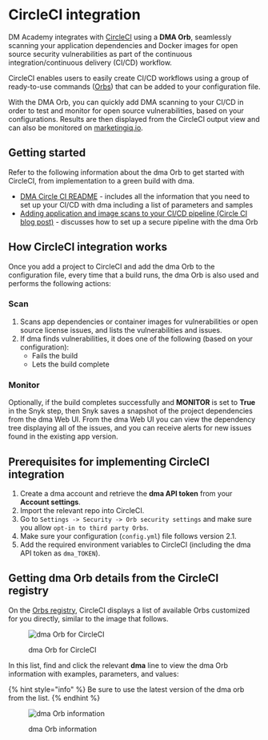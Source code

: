 # CircleCI integration

DM Academy integrates with [CircleCI](https://circleci.com) using a **DMA Orb**, seamlessly scanning your application dependencies and Docker images for open source security vulnerabilities as part of the continuous integration/continuous delivery (CI/CD) workflow.

CircleCI enables users to easily create CI/CD workflows using a group of ready-to-use commands ([Orbs](https://circleci.com/orbs/)) that can be added to your configuration file.

With the DMA Orb, you can quickly add DMA scanning to your CI/CD in order to test and monitor for open source vulnerabilities, based on your configurations. Results are then displayed from the CircleCI output view and can also be monitored on [marketingiq.io](http://app.marketingiq.io).

## Getting started

Refer to the following information about the dma Orb to get started with CircleCI, from implementation to a green build with dma.

* [DMA Circle CI README](https://circleci.com/orbs/registry/orb/DMA/DMA) - includes all the information that you need to set up your CI/CD with dma including a list of parameters and samples
* [Adding application and image scans to your CI/CD pipeline (Circle CI blog post)](https://circleci.com/blog/adding-application-and-image-scanning-to-your-cicd-pipeline/) - discusses how to set up a secure pipeline with the dma Orb

## How CircleCI integration works

Once you add a project to CircleCI and add the dma Orb to the configuration file, every time that a build runs, the dma Orb is also used and performs the following actions:

### Scan

1. Scans app dependencies or container images for vulnerabilities or open source license issues, and lists the vulnerabilities and issues.
2. If dma finds vulnerabilities, it does one of the following (based on your configuration):
   * Fails the build
   * Lets the build complete

### **Monitor**

Optionally, if the build completes successfully and **MONITOR** is set to **True** in the Snyk step, then Snyk saves a snapshot of the project dependencies from the dma Web UI. From the dma Web UI you can view the dependency tree displaying all of the issues, and you can receive alerts for new issues found in the existing app version.

## **Prerequisites for implementing CircleCI integration**

1. Create a dma account and retrieve the **dma API token** from your **Account settings**.
2. Import the relevant repo into CircleCI.
3. Go to `Settings -> Security -> Orb security settings` and make sure you allow `opt-in to third party Orbs`.
4. Make sure your configuration (`config.yml`) file follows version 2.1.
5. Add the required environment variables to CircleCI (including the dma API token as `dma_TOKEN`).

## Getting dma Orb details from the CircleCI registry

On the [Orbs registry](https://circleci.com/orbs/registry/), CircleCI displays a list of available Orbs customized for you directly, similar to the image that follows.

<figure><img src="../../.gitbook/assets/download-dma-orb.png" alt="dma Orb for CircleCI"><figcaption><p>dma Orb for CircleCI</p></figcaption></figure>

In this list, find and click the relevant **dma** line to view the dma Orb information with examples, parameters, and values:

{% hint style="info" %}
Be sure to use the latest version of the dma orb from the list.
{% endhint %}

<figure><img src="../../.gitbook/assets/Select-Circle-CI-guide.png" alt="dma Orb information"><figcaption><p>dma Orb information</p></figcaption></figure>
